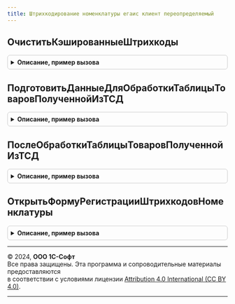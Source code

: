 ```yaml
---
title: Штрихкодирование номенклатуры егаис клиент переопределяемый
---
```



## ОчиститьКэшированныеШтрихкоды
<details style="margin: 1em 0; padding: 0.5em; border: 1px solid #ccc; border-radius: 6px;">

<summary style="font-weight: bold; cursor: pointer;">Описание, пример вызова</summary>

```bsl

// В процедуре нужно реализовать очистку кэшированных штрихкодов для исключения повторной обработки.
//
// Параметры:
//  ДанныеШтрихкодов - Массив - полученные штрихкоды,
//  КэшированныеЗначения - Структура - используется механизмом обработки изменения реквизитов ТЧ.
Процедура ОчиститьКэшированныеШтрихкоды(ДанныеШтрихкодов, КэшированныеЗначения) Экспорт
```

Пример вызова
```bsl
ШтрихкодированиеНоменклатурыЕГАИСКлиентПереопределяемый.ОчиститьКэшированныеШтрихкоды(ДанныеШтрихкодов, КэшированныеЗначения) 
```
</details>

## ПодготовитьДанныеДляОбработкиТаблицыТоваровПолученнойИзТСД
<details style="margin: 1em 0; padding: 0.5em; border: 1px solid #ccc; border-radius: 6px;">

<summary style="font-weight: bold; cursor: pointer;">Описание, пример вызова</summary>

```bsl

// В функции нужно реализовать подготовку данных для дальнейшей обработки штрихкодов, полученных из ТСД.
//
// Параметры:
//  Форма - ФормаКлиентскогоПриложения - форма документа, в которой происходит обработка,
//  ТаблицаТоваров - Массив - полученные данные из ТСД,
//  КэшированныеЗначения - Структура - используется механизмом обработки изменения реквизитов ТЧ,
//  ПараметрыЗаполнения - Структура - параметры заполнения (см. ИнтеграцияЕГАИСКлиентСервер.ПараметрыЗаполненияТабличнойЧасти()).
//  СтруктураДействий - Структура - подготовленные данные.
Процедура ПодготовитьДанныеДляОбработкиТаблицыТоваровПолученнойИзТСД( Экспорт
```

Пример вызова
```bsl
ШтрихкодированиеНоменклатурыЕГАИСКлиентПереопределяемый.ПодготовитьДанныеДляОбработкиТаблицыТоваровПолученнойИзТСД();
```
</details>

## ПослеОбработкиТаблицыТоваровПолученнойИзТСД
<details style="margin: 1em 0; padding: 0.5em; border: 1px solid #ccc; border-radius: 6px;">

<summary style="font-weight: bold; cursor: pointer;">Описание, пример вызова</summary>

```bsl

// Вызывается после загрузки данных из ТСД. В процедуре нужно проанализировать полученные штрихкоды на предмет сканирования акцизной марки, а также
// обработать штрихкоды, не привязанные к номенклатуре.
//
// Параметры:
//  Форма - ФормаКлиентскогоПриложения - форма документа, в которой были обработаны штрихкоды,
//  ОбработанныеДанные - Структура - подготовленные ранее данные штрихкодов,
//  КэшированныеЗначения - Структура - используется механизмом обработки изменения реквизитов ТЧ.
Процедура ПослеОбработкиТаблицыТоваровПолученнойИзТСД(Форма, ОбработанныеДанные, КэшированныеЗначения) Экспорт
```

Пример вызова
```bsl
ШтрихкодированиеНоменклатурыЕГАИСКлиентПереопределяемый.ПослеОбработкиТаблицыТоваровПолученнойИзТСД(Форма, ОбработанныеДанные, КэшированныеЗначения) 
```
</details>

## ОткрытьФормуРегистрацииШтрихкодовНоменклатуры
<details style="margin: 1em 0; padding: 0.5em; border: 1px solid #ccc; border-radius: 6px;">

<summary style="font-weight: bold; cursor: pointer;">Описание, пример вызова</summary>

```bsl

// В процедуре нужно открыть форму регистрации новых штрихкодов номенклатуры.
//
// Параметры:
//  Форма - ФормаКлиентскогоПриложения - форма, откуда производится вызов процедуры,
//  ДанныеШтрихкодов - Массив - элемент массива - структура с ключами:
//   * Штрихкод - Строка - штрихкод номенклатуры,
//   * Количество - Число - количество алкогольной продукции.
Процедура ОткрытьФормуРегистрацииШтрихкодовНоменклатуры(Форма, ДанныеШтрихкодов) Экспорт
```

Пример вызова
```bsl
ШтрихкодированиеНоменклатурыЕГАИСКлиентПереопределяемый.ОткрытьФормуРегистрацииШтрихкодовНоменклатуры(Форма, ДанныеШтрихкодов) 
```
</details>

---

© 2024, **ООО 1С-Софт**  
Все права защищены. Эта программа и сопроводительные материалы предоставляются  
в соответствии с условиями лицензии [Attribution 4.0 International (CC BY 4.0)](https://creativecommons.org/licenses/by/4.0/legalcode).

---
